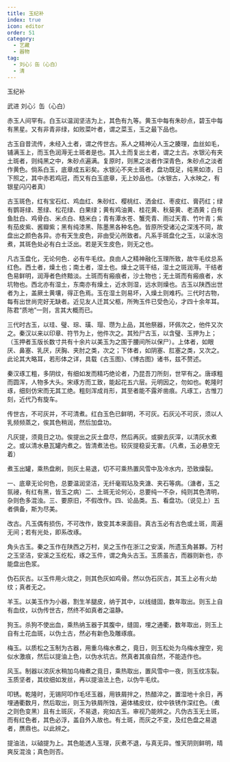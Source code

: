 ```yaml
---
title: 玉纪补
index: true
icon: editor
order: 51
category:
  - 艺藏
  - 器物
tag:
  - 刘心氵缶（心白）
  - 清
---
```


玉纪补  

武进  刘心氵缶（心白）  

赤玉人间罕有。白玉以温润坚洁为上，其色有九等。黄玉中每有朱砂点，碧玉中每有黑星。又有非青非绿，如败菜叶者，谓之菜玉，玉之最下品也。  

古玉自昔流传，未经入土者，谓之传世古。系人之精神沁人玉之腠理，血丝如毛，铺满玉上，而玉色润溽无土斑者是也。其入土而复出土者，谓之土古。水银沁有夹土斑者，则纯黑之中，朱砂点遍满。复原时，则黑之淡者作深青色，朱砂点之淡者作黄色。倘系白玉，底章成五彩矣。水银沁不夹土斑者，盘功既足，纯黑如漆，日下照之，其中赤若鸡冠，而又有白玉底章，无上妙品也。（水银古，入水映之，有银星闪闪者真）  

古玉斑色，红有宝石红、鸡血红、朱砂红、樱桃红、洒金红、枣皮红、膏药红；绿有鹦哥绿、葱绿、松花绿、白果绿；黄有鸡油黄、桂花黄、秋葵黄、老酒黄；白有鱼肚白、鸡骨白、米点白、糙米白；青有潭水苍、蟹壳青、雨过天青、竹叶青；紫有茄皮紫、酱瓣紫；黑有纯漆黑、陈墨黑各种名色。皆原所受诸沁之深浅不同，故盘出之颜色各异。亦有天生皮色，非由受沁所致者。凡系手斑盘化之玉，以滚水泡煮，其斑色处必有白土泛出。若是天生皮色，则无之也。  

凡古玉盘化，无论何色．必有牛毛纹。良由人之精神融化玉理所致，故牛毛纹总系红色。西土者，燥土也；南土者，湿土也。燥土之斑干结，湿土之斑润溽。干结者色易鲜明，润溽者色终黯淡。土斑而有瘢痕者，沙土物也；无土斑而有瘢痕者，水坑物也。西北亦有湿土，东南亦有燥土，近水则湿，远水则燥也。古玉以陕西出世者为上，盖厥土黄壤，得正色焉。玉在湿土则易坏，入燥土则难朽。三代时古物，每有出世尚完好无缺者。近见友人迁其父柩，所殉玉件已受色沁，才四十余年耳。陈君“质地”一则，言其大概而已。  

三代时古玉，以珪、璧、琮、璜、瑁、瓒为上品，其他祭器，环佩次之，他件又次之。秦汉以来以印章、符节为上，他件次之。其殓尸古玉，以含璧、玉押为上；（玉押者玉版长数寸共有十余片以美玉为之围于腰间所以保尸）。上体者，如眼厌、鼻塞、乳厌，厌胸、夹肘之类，次之；下体者，如阴塞、肛塞之类，又次之。此论其大略耳，若形体之详，具载《古玉图》、《博古图》诸书，兹不赘述。  

  秦汉琢工粗，多阴纹，有细如发而精巧绝论者，乃昆吾刀所刻，世罕有之。唐琢粗而圆浑，人物多大头。宋琢方而工致，能起花五六层。元明因之，勿如也。乾隆时琢，细刻仿宋而无其工绝。粗刻浑成肖形，其至者能不露斧凿痕。凡琢工，古惟刀刻，近代乃有旋车。  

传世古，不可灰并，不可清煮。红白玉色已鲜明，不可灰。石灰沁不可灰，须以人乳频频蒸之，俟其色稍润，然后加盘功。  

凡灰提，须竟日之功。俟提出之灰土盘尽，然后再灰。或摒去灰滓，以清灰水煮之。或以清水悬瓦罐内煮之。皆清煮法也。较灰提稳妥无害。（凡煮，玉必悬空无着）  

煮玉出罐，乘热盘刷，则灰土易退，切不可乘热置风雪中及冷水内，恐致燥裂。  

一、底章无论何色，总要温润坚洁，无纤毫瑕玷及夹溏、夹石等病。（溏者，玉之氛祲，有红有黑，皆玉之病）二、土斑无论何沁，总要纯一不杂，纯则其色清明，杂则色多混浊。三、要原旧，不假改作。四、论品类。五、看盘功。（说见上）五者俱备，斯为尽美。  

改古。凡玉偶有损伤，不可改作，致变其本来面目。真古玉必有古色或土斑，周遍无间；若有光处，即系改琢。  

角头古玉。秦之玉作在陕西之万村，吴之玉作在浙江之安溪，所遗玉角甚夥。万村之玉坚洁，安溪之玉纥松，琢之玉件，谓之角头古玉。玉质虽古，而器则新也，亦能盘出色浆。  

伪石灰古。以玉件用火烧之，则其色灰如鸡骨。然以伪石灰古，其玉上必有火劫纹；真者无之。  

羊玉。以美玉作为小器，割生羊腿皮，纳于其中，以线缝固，数年取出。则玉上自有血纹，以伪传世古，然终不如真者之温静。  

狗玉。杀狗不使出血，乘热纳玉器于其腹中，缝固，埋之通衢，数年取出，则玉上自有土花血斑，以伪土古，然必有新色及雕琢痕。  

梅玉。以质松之玉制为古器，用重乌梅水煮之，竟日，则玉松处为乌梅水搜空，宛似水激痕，然后以提油上色，以伪水坑古。然真者其痕自然，不能造作也。  

风玉。制器以浓灰水稍加乌梅煮之竟日，乘热取出，置风雪中一夜，则玉纹冻裂。玉质坚者，其纹细如发丝，再以提油法上色，以伪牛毛纹。  

叩锈。乾隆时，无锡阿叩作毛坯玉器，用铁屑拌之，热醋淬之，置湿地十余日，再埋通衢数月，然后取出，则玉为铁屑所蚀，遍体橘皮纹，纹中铁锈作深红色。（煮之则色变黑）且有土斑灰，不易退，宛如古玉。审视乃能辨之。凡伪古玉无土斑，而有红色者，其色必浮，盖自外入故也。有土斑，而灰之不变，及红色盘之易退者，赝鼎也。以此辨之。  

提油法，以硵提为上。其色能透人玉理，灰煮不退，与真无异。惟天阴则鲜明，晴爽反混浊；真色则否。  
